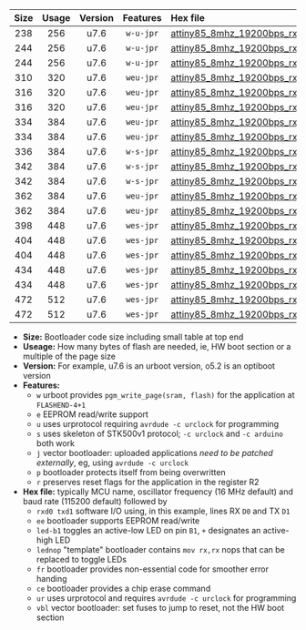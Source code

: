 |Size|Usage|Version|Features|Hex file|
|:-:|:-:|:-:|:-:|:--|
|238|256|u7.6|`w-u-jpr`|[attiny85_8mhz_19200bps_rxb4_txb3_ur_vbl.hex](https://raw.githubusercontent.com/stefanrueger/urboot/main//attiny85_8mhz_19200bps_rxb4_txb3_ur_vbl.hex)|
|244|256|u7.6|`w-u-jpr`|[attiny85_8mhz_19200bps_rxb4_txb3_led+b1_ur_vbl.hex](https://raw.githubusercontent.com/stefanrueger/urboot/main//attiny85_8mhz_19200bps_rxb4_txb3_led+b1_ur_vbl.hex)|
|244|256|u7.6|`w-u-jpr`|[attiny85_8mhz_19200bps_rxb4_txb3_lednop_ur_vbl.hex](https://raw.githubusercontent.com/stefanrueger/urboot/main//attiny85_8mhz_19200bps_rxb4_txb3_lednop_ur_vbl.hex)|
|310|320|u7.6|`weu-jpr`|[attiny85_8mhz_19200bps_rxb4_txb3_ee_ur_vbl.hex](https://raw.githubusercontent.com/stefanrueger/urboot/main//attiny85_8mhz_19200bps_rxb4_txb3_ee_ur_vbl.hex)|
|316|320|u7.6|`weu-jpr`|[attiny85_8mhz_19200bps_rxb4_txb3_ee_led+b1_ur_vbl.hex](https://raw.githubusercontent.com/stefanrueger/urboot/main//attiny85_8mhz_19200bps_rxb4_txb3_ee_led+b1_ur_vbl.hex)|
|316|320|u7.6|`weu-jpr`|[attiny85_8mhz_19200bps_rxb4_txb3_ee_lednop_ur_vbl.hex](https://raw.githubusercontent.com/stefanrueger/urboot/main//attiny85_8mhz_19200bps_rxb4_txb3_ee_lednop_ur_vbl.hex)|
|334|384|u7.6|`weu-jpr`|[attiny85_8mhz_19200bps_rxb4_txb3_ee_led+b1_fr_ur_vbl.hex](https://raw.githubusercontent.com/stefanrueger/urboot/main//attiny85_8mhz_19200bps_rxb4_txb3_ee_led+b1_fr_ur_vbl.hex)|
|334|384|u7.6|`weu-jpr`|[attiny85_8mhz_19200bps_rxb4_txb3_ee_lednop_fr_ur_vbl.hex](https://raw.githubusercontent.com/stefanrueger/urboot/main//attiny85_8mhz_19200bps_rxb4_txb3_ee_lednop_fr_ur_vbl.hex)|
|336|384|u7.6|`w-s-jpr`|[attiny85_8mhz_19200bps_rxb4_txb3_vbl.hex](https://raw.githubusercontent.com/stefanrueger/urboot/main//attiny85_8mhz_19200bps_rxb4_txb3_vbl.hex)|
|342|384|u7.6|`w-s-jpr`|[attiny85_8mhz_19200bps_rxb4_txb3_led+b1_vbl.hex](https://raw.githubusercontent.com/stefanrueger/urboot/main//attiny85_8mhz_19200bps_rxb4_txb3_led+b1_vbl.hex)|
|342|384|u7.6|`w-s-jpr`|[attiny85_8mhz_19200bps_rxb4_txb3_lednop_vbl.hex](https://raw.githubusercontent.com/stefanrueger/urboot/main//attiny85_8mhz_19200bps_rxb4_txb3_lednop_vbl.hex)|
|362|384|u7.6|`weu-jpr`|[attiny85_8mhz_19200bps_rxb4_txb3_ee_led+b1_fr_ce_ur_vbl.hex](https://raw.githubusercontent.com/stefanrueger/urboot/main//attiny85_8mhz_19200bps_rxb4_txb3_ee_led+b1_fr_ce_ur_vbl.hex)|
|362|384|u7.6|`weu-jpr`|[attiny85_8mhz_19200bps_rxb4_txb3_ee_lednop_fr_ce_ur_vbl.hex](https://raw.githubusercontent.com/stefanrueger/urboot/main//attiny85_8mhz_19200bps_rxb4_txb3_ee_lednop_fr_ce_ur_vbl.hex)|
|398|448|u7.6|`wes-jpr`|[attiny85_8mhz_19200bps_rxb4_txb3_ee_vbl.hex](https://raw.githubusercontent.com/stefanrueger/urboot/main//attiny85_8mhz_19200bps_rxb4_txb3_ee_vbl.hex)|
|404|448|u7.6|`wes-jpr`|[attiny85_8mhz_19200bps_rxb4_txb3_ee_led+b1_vbl.hex](https://raw.githubusercontent.com/stefanrueger/urboot/main//attiny85_8mhz_19200bps_rxb4_txb3_ee_led+b1_vbl.hex)|
|404|448|u7.6|`wes-jpr`|[attiny85_8mhz_19200bps_rxb4_txb3_ee_lednop_vbl.hex](https://raw.githubusercontent.com/stefanrueger/urboot/main//attiny85_8mhz_19200bps_rxb4_txb3_ee_lednop_vbl.hex)|
|434|448|u7.6|`wes-jpr`|[attiny85_8mhz_19200bps_rxb4_txb3_ee_led+b1_fr_vbl.hex](https://raw.githubusercontent.com/stefanrueger/urboot/main//attiny85_8mhz_19200bps_rxb4_txb3_ee_led+b1_fr_vbl.hex)|
|434|448|u7.6|`wes-jpr`|[attiny85_8mhz_19200bps_rxb4_txb3_ee_lednop_fr_vbl.hex](https://raw.githubusercontent.com/stefanrueger/urboot/main//attiny85_8mhz_19200bps_rxb4_txb3_ee_lednop_fr_vbl.hex)|
|472|512|u7.6|`wes-jpr`|[attiny85_8mhz_19200bps_rxb4_txb3_ee_led+b1_fr_ce_vbl.hex](https://raw.githubusercontent.com/stefanrueger/urboot/main//attiny85_8mhz_19200bps_rxb4_txb3_ee_led+b1_fr_ce_vbl.hex)|
|472|512|u7.6|`wes-jpr`|[attiny85_8mhz_19200bps_rxb4_txb3_ee_lednop_fr_ce_vbl.hex](https://raw.githubusercontent.com/stefanrueger/urboot/main//attiny85_8mhz_19200bps_rxb4_txb3_ee_lednop_fr_ce_vbl.hex)|

- **Size:** Bootloader code size including small table at top end
- **Useage:** How many bytes of flash are needed, ie, HW boot section or a multiple of the page size
- **Version:** For example, u7.6 is an urboot version, o5.2 is an optiboot version
- **Features:**
  + `w` urboot provides `pgm_write_page(sram, flash)` for the application at `FLASHEND-4+1`
  + `e` EEPROM read/write support
  + `u` uses urprotocol requiring `avrdude -c urclock` for programming
  + `s` uses skeleton of STK500v1 protocol; `-c urclock` and `-c arduino` both work
  + `j` vector bootloader: uploaded applications *need to be patched externally*, eg, using `avrdude -c urclock`
  + `p` bootloader protects itself from being overwritten
  + `r` preserves reset flags for the application in the register R2
- **Hex file:** typically MCU name, oscillator frequency (16 MHz default) and baud rate (115200 default) followed by
  + `rxd0 txd1` software I/O using, in this example, lines RX `D0` and TX `D1`
  + `ee` bootloader supports EEPROM read/write
  + `led-b1` toggles an active-low LED on pin `B1`, `+` designates an active-high LED
  + `lednop` "template" bootloader contains `mov rx,rx` nops that can be replaced to toggle LEDs
  + `fr` bootloader provides non-essential code for smoother error handing
  + `ce` bootloader provides a chip erase command
  + `ur` uses urprotocol and requires `avrdude -c urclock` for programming
  + `vbl` vector bootloader: set fuses to jump to reset, not the HW boot section
